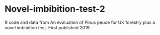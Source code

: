 # Novel-imbibition-test-2
R code and data from An evaluation of Pinus peuce for UK forestry plus a novel imbibition test. First published 2019.
